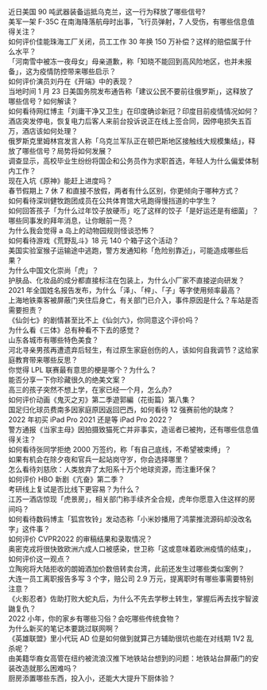 近日美国 90 吨武器装备运抵乌克兰，这一行为释放了哪些信号?  
美军一架 F-35C 在南海降落航母时出事，飞行员弹射，7 人受伤，有哪些信息值得关注？  
如何评价佳能珠海工厂关闭，员工工作 30 年换 150 万补偿？这样的赔偿属于什么水平？  
「河南雪中被冻一夜母女」母亲道歉，称「知晓不能回到高风险地区，也并未报备」，这为疫情防控带来哪些启示？  
如何评价演员刘丹在《开端》中的表现？  
当地时间 1 月 23 日美国务院发布通告称「建议公民不要前往俄罗斯」，这释放了哪些信号？如何解读？  
如何看待网红博主「刘庸干净又卫生」在印度确诊新冠？印度目前疫情情况如何？  
酒店突发停电，恢复电力后客人来前台投诉说正在线上签合同，因停电损失五百万，酒店该如何处理？  
俄罗斯克里姆林宫发言人称「乌克兰军队正在顿巴斯地区接触线大规模集结」，释放了哪些信号？局势将如何发展？  
调查显示，高校毕业生纷纷将国企和公务员作为求职首选，年轻人为什么偏爱体制内工作？  
现在入坑《原神》能赶上进度吗？  
春节假期上 7 休 7 和直接不放假，两者有什么区别，你更倾向于哪种方式？  
如何看待深圳健牧跑团成员在公共体育馆大吼跑得慢挡道的中学生？  
如何回答孩子「为什么过年饺子放硬币」吃了这样的饺子「是好运还是有细菌」？  
哪些同事发的拜年消息，让你眼前一亮？  
为什么我会觉得 a 岛上的动物园规则怪谈恐怖？  
如何看待游戏《荒野乱斗》18 元 140 个箱子这个活动？  
美国实验室猴子运输途中逃跑，警方发通知称「危险别靠近」，可能造成哪些后果？  
为什么中国文化崇尚「虎」？  
护肤品、化妆品的成分都直接标注在包装上，为什么小厂家不直接逆向研发？  
2021 年全国姓名报告发布，为什么「泽」、「梓」、「子」等字使用频率最高？  
上海地铁乘客被屏蔽门夹住后身亡，有关部门已介入，事件原因是什么？车站是否需要担责？  
《仙剑七》的剧情甚至比不上《仙剑六》，你同意这个评价吗？  
为什么看《三体》总有种看不下去的感觉？  
山东各城市有哪些特色美食？  
河北寻亲男孩再遭遗弃后轻生，有过原生家庭创伤的人，该如何自我调节？这给家庭教育带来哪些反思？  
你觉得 LPL 联赛最有意思的梗是哪个？为什么？  
能否分享一下你珍藏很久的绝美文案？  
高三的孩子突然不想上学，在家已经一个月，怎么办?  
如何评价动画《鬼灭之刃》第二季遊郭編（花街篇）第八集？  
国足归化球员费南多因家庭原因返回巴西，如何看待 12 强赛前他的缺席？  
2022 年初买 iPad Pro 2021 还是等 iPad Pro 2022？  
警方通报《当家主母》因拍摄致猫死亡并非事实，造谣者已被拘，还有哪些信息值得关注？  
如何看待张同学拒绝 2000 万签约，称「有自己底线，不希望被束缚」？  
如果有机会在除夕夜和官兵一起站岗守岁，你会选择哪里？  
怎么看待刘慈欣：人类放弃了太阳系十万个地球资源，而注重环保？  
如何评价 HBO 新剧《亢奋》第二季？  
考研线上复试是否比线下更容易？为什么？  
江苏一酒店惊现「虎景房」，相关部门称手续齐全合规，虎年你愿意入住这样的房间吗？  
如何看待数码博主「狐宫牧铃」发动态称「小米妙播用了鸿蒙推流源码却没改名字」这件事？  
如何评价 CVPR2022 的审稿结果和录取情况？  
奥密克戎将很快致欧洲六成人口被感染，世卫称「这或意味着欧洲疫情的结束」，如何评价这一观点？  
立陶宛将大陆拒收的朗姆酒加价数倍转卖台湾，此前还发生过哪些类似案例？  
大连一员工离职报告多写 3 个字，赔公司 2.9 万元，提离职时有哪些事需要特别注意？  
《火影忍者》佐助打败大蛇丸后，为什么不先去学秽土转生，掌握后再去找宇智波鼬复仇？  
2022 小年，你的家乡有哪些习俗？会吃哪些传统食物？  
为什么新买的笔记本要跳过联网啊？  
《英雄联盟》里小代玩 AD 位是如何做到就算己方辅助很坑也能在对线期 1V2 乱杀呢？  
由美籍华裔女高管在纽约被流浪汉推下地铁站台想到的问题：地铁站台屏蔽门的安装改造就那么困难吗？  
厨房添置哪些东西，投入小，还能大大提升下厨体验？  
